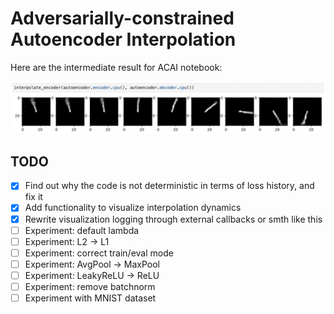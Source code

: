# Adversarially-constrained Autoencoder Interpolation

Here are the intermediate result for ACAI notebook:

![figs/preliminary_result_24oct.jpg](figs/preliminary_result_24oct.jpg)

## TODO
- [x] Find out why the code is not deterministic in terms of loss history, and fix it
- [x] Add functionality to visualize interpolation dynamics
- [x] Rewrite visualization logging through external callbacks or smth like this
- [ ] Experiment: default lambda
- [ ] Experiment: L2 -> L1
- [ ] Experiment: correct train/eval mode
- [ ] Experiment: AvgPool -> MaxPool
- [ ] Experiment: LeakyReLU -> ReLU
- [ ] Experiment: remove batchnorm
- [ ] Experiment with MNIST dataset